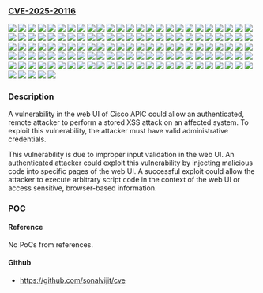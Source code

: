 ### [CVE-2025-20116](https://cve.mitre.org/cgi-bin/cvename.cgi?name=CVE-2025-20116)
![](https://img.shields.io/static/v1?label=Product&message=Cisco%20Application%20Policy%20Infrastructure%20Controller%20(APIC)&color=blue)
![](https://img.shields.io/static/v1?label=Version&message=3.2(10e)%20&color=brightgreen)
![](https://img.shields.io/static/v1?label=Version&message=3.2(10f)%20&color=brightgreen)
![](https://img.shields.io/static/v1?label=Version&message=3.2(10g)%20&color=brightgreen)
![](https://img.shields.io/static/v1?label=Version&message=3.2(1l)%20&color=brightgreen)
![](https://img.shields.io/static/v1?label=Version&message=3.2(1m)%20&color=brightgreen)
![](https://img.shields.io/static/v1?label=Version&message=3.2(2l)%20&color=brightgreen)
![](https://img.shields.io/static/v1?label=Version&message=3.2(2o)%20&color=brightgreen)
![](https://img.shields.io/static/v1?label=Version&message=3.2(3i)%20&color=brightgreen)
![](https://img.shields.io/static/v1?label=Version&message=3.2(3j)%20&color=brightgreen)
![](https://img.shields.io/static/v1?label=Version&message=3.2(3n)%20&color=brightgreen)
![](https://img.shields.io/static/v1?label=Version&message=3.2(3o)%20&color=brightgreen)
![](https://img.shields.io/static/v1?label=Version&message=3.2(3r)%20&color=brightgreen)
![](https://img.shields.io/static/v1?label=Version&message=3.2(3s)%20&color=brightgreen)
![](https://img.shields.io/static/v1?label=Version&message=3.2(41d)%20&color=brightgreen)
![](https://img.shields.io/static/v1?label=Version&message=3.2(4d)%20&color=brightgreen)
![](https://img.shields.io/static/v1?label=Version&message=3.2(4e)%20&color=brightgreen)
![](https://img.shields.io/static/v1?label=Version&message=3.2(5d)%20&color=brightgreen)
![](https://img.shields.io/static/v1?label=Version&message=3.2(5e)%20&color=brightgreen)
![](https://img.shields.io/static/v1?label=Version&message=3.2(5f)%20&color=brightgreen)
![](https://img.shields.io/static/v1?label=Version&message=3.2(6i)%20&color=brightgreen)
![](https://img.shields.io/static/v1?label=Version&message=3.2(7f)%20&color=brightgreen)
![](https://img.shields.io/static/v1?label=Version&message=3.2(7k)%20&color=brightgreen)
![](https://img.shields.io/static/v1?label=Version&message=3.2(8d)%20&color=brightgreen)
![](https://img.shields.io/static/v1?label=Version&message=3.2(9b)%20&color=brightgreen)
![](https://img.shields.io/static/v1?label=Version&message=3.2(9f)%20&color=brightgreen)
![](https://img.shields.io/static/v1?label=Version&message=3.2(9h)%20&color=brightgreen)
![](https://img.shields.io/static/v1?label=Version&message=4.0(1h)%20&color=brightgreen)
![](https://img.shields.io/static/v1?label=Version&message=4.0(2c)%20&color=brightgreen)
![](https://img.shields.io/static/v1?label=Version&message=4.0(3c)%20&color=brightgreen)
![](https://img.shields.io/static/v1?label=Version&message=4.0(3d)%20&color=brightgreen)
![](https://img.shields.io/static/v1?label=Version&message=4.1(1a)%20&color=brightgreen)
![](https://img.shields.io/static/v1?label=Version&message=4.1(1i)%20&color=brightgreen)
![](https://img.shields.io/static/v1?label=Version&message=4.1(1j)%20&color=brightgreen)
![](https://img.shields.io/static/v1?label=Version&message=4.1(1k)%20&color=brightgreen)
![](https://img.shields.io/static/v1?label=Version&message=4.1(1l)%20&color=brightgreen)
![](https://img.shields.io/static/v1?label=Version&message=4.1(2g)%20&color=brightgreen)
![](https://img.shields.io/static/v1?label=Version&message=4.1(2m)%20&color=brightgreen)
![](https://img.shields.io/static/v1?label=Version&message=4.1(2o)%20&color=brightgreen)
![](https://img.shields.io/static/v1?label=Version&message=4.1(2s)%20&color=brightgreen)
![](https://img.shields.io/static/v1?label=Version&message=4.1(2u)%20&color=brightgreen)
![](https://img.shields.io/static/v1?label=Version&message=4.1(2w)%20&color=brightgreen)
![](https://img.shields.io/static/v1?label=Version&message=4.1(2x)%20&color=brightgreen)
![](https://img.shields.io/static/v1?label=Version&message=4.2(1g)%20&color=brightgreen)
![](https://img.shields.io/static/v1?label=Version&message=4.2(1i)%20&color=brightgreen)
![](https://img.shields.io/static/v1?label=Version&message=4.2(1j)%20&color=brightgreen)
![](https://img.shields.io/static/v1?label=Version&message=4.2(1l)%20&color=brightgreen)
![](https://img.shields.io/static/v1?label=Version&message=4.2(2e)%20&color=brightgreen)
![](https://img.shields.io/static/v1?label=Version&message=4.2(2f)%20&color=brightgreen)
![](https://img.shields.io/static/v1?label=Version&message=4.2(2g)%20&color=brightgreen)
![](https://img.shields.io/static/v1?label=Version&message=4.2(3j)%20&color=brightgreen)
![](https://img.shields.io/static/v1?label=Version&message=4.2(3l)%20&color=brightgreen)
![](https://img.shields.io/static/v1?label=Version&message=4.2(3n)%20&color=brightgreen)
![](https://img.shields.io/static/v1?label=Version&message=4.2(3q)%20&color=brightgreen)
![](https://img.shields.io/static/v1?label=Version&message=4.2(4i)%20&color=brightgreen)
![](https://img.shields.io/static/v1?label=Version&message=4.2(4k)%20&color=brightgreen)
![](https://img.shields.io/static/v1?label=Version&message=4.2(4o)%20&color=brightgreen)
![](https://img.shields.io/static/v1?label=Version&message=4.2(4p)%20&color=brightgreen)
![](https://img.shields.io/static/v1?label=Version&message=4.2(5k)%20&color=brightgreen)
![](https://img.shields.io/static/v1?label=Version&message=4.2(5l)%20&color=brightgreen)
![](https://img.shields.io/static/v1?label=Version&message=4.2(5n)%20&color=brightgreen)
![](https://img.shields.io/static/v1?label=Version&message=4.2(6d)%20&color=brightgreen)
![](https://img.shields.io/static/v1?label=Version&message=4.2(6g)%20&color=brightgreen)
![](https://img.shields.io/static/v1?label=Version&message=4.2(6h)%20&color=brightgreen)
![](https://img.shields.io/static/v1?label=Version&message=4.2(6l)%20&color=brightgreen)
![](https://img.shields.io/static/v1?label=Version&message=4.2(6o)%20&color=brightgreen)
![](https://img.shields.io/static/v1?label=Version&message=4.2(7f)%20&color=brightgreen)
![](https://img.shields.io/static/v1?label=Version&message=4.2(7l)%20&color=brightgreen)
![](https://img.shields.io/static/v1?label=Version&message=4.2(7q)%20&color=brightgreen)
![](https://img.shields.io/static/v1?label=Version&message=4.2(7r)%20&color=brightgreen)
![](https://img.shields.io/static/v1?label=Version&message=4.2(7s)%20&color=brightgreen)
![](https://img.shields.io/static/v1?label=Version&message=4.2(7t)%20&color=brightgreen)
![](https://img.shields.io/static/v1?label=Version&message=4.2(7u)%20&color=brightgreen)
![](https://img.shields.io/static/v1?label=Version&message=4.2(7v)%20&color=brightgreen)
![](https://img.shields.io/static/v1?label=Version&message=4.2(7w)%20&color=brightgreen)
![](https://img.shields.io/static/v1?label=Version&message=5.0(1k)%20&color=brightgreen)
![](https://img.shields.io/static/v1?label=Version&message=5.0(1l)%20&color=brightgreen)
![](https://img.shields.io/static/v1?label=Version&message=5.0(2e)%20&color=brightgreen)
![](https://img.shields.io/static/v1?label=Version&message=5.0(2h)%20&color=brightgreen)
![](https://img.shields.io/static/v1?label=Version&message=5.1(1h)%20&color=brightgreen)
![](https://img.shields.io/static/v1?label=Version&message=5.1(2e)%20&color=brightgreen)
![](https://img.shields.io/static/v1?label=Version&message=5.1(3e)%20&color=brightgreen)
![](https://img.shields.io/static/v1?label=Version&message=5.1(4c)%20&color=brightgreen)
![](https://img.shields.io/static/v1?label=Version&message=5.2(1g)%20&color=brightgreen)
![](https://img.shields.io/static/v1?label=Version&message=5.2(2e)%20&color=brightgreen)
![](https://img.shields.io/static/v1?label=Version&message=5.2(2f)%20&color=brightgreen)
![](https://img.shields.io/static/v1?label=Version&message=5.2(2g)%20&color=brightgreen)
![](https://img.shields.io/static/v1?label=Version&message=5.2(2h)%20&color=brightgreen)
![](https://img.shields.io/static/v1?label=Version&message=5.2(3e)%20&color=brightgreen)
![](https://img.shields.io/static/v1?label=Version&message=5.2(3f)%20&color=brightgreen)
![](https://img.shields.io/static/v1?label=Version&message=5.2(3g)%20&color=brightgreen)
![](https://img.shields.io/static/v1?label=Version&message=5.2(4d)%20&color=brightgreen)
![](https://img.shields.io/static/v1?label=Version&message=5.2(4e)%20&color=brightgreen)
![](https://img.shields.io/static/v1?label=Version&message=5.2(4f)%20&color=brightgreen)
![](https://img.shields.io/static/v1?label=Version&message=5.2(4h)%20&color=brightgreen)
![](https://img.shields.io/static/v1?label=Version&message=5.2(5c)%20&color=brightgreen)
![](https://img.shields.io/static/v1?label=Version&message=5.2(5d)%20&color=brightgreen)
![](https://img.shields.io/static/v1?label=Version&message=5.2(5e)%20&color=brightgreen)
![](https://img.shields.io/static/v1?label=Version&message=5.2(6e)%20&color=brightgreen)
![](https://img.shields.io/static/v1?label=Version&message=5.2(6g)%20&color=brightgreen)
![](https://img.shields.io/static/v1?label=Version&message=5.2(6h)%20&color=brightgreen)
![](https://img.shields.io/static/v1?label=Version&message=5.2(7f)%20&color=brightgreen)
![](https://img.shields.io/static/v1?label=Version&message=5.2(7g)%20&color=brightgreen)
![](https://img.shields.io/static/v1?label=Version&message=5.2(8d)%20&color=brightgreen)
![](https://img.shields.io/static/v1?label=Version&message=5.2(8e)%20&color=brightgreen)
![](https://img.shields.io/static/v1?label=Version&message=5.2(8f)%20&color=brightgreen)
![](https://img.shields.io/static/v1?label=Version&message=5.2(8g)%20&color=brightgreen)
![](https://img.shields.io/static/v1?label=Version&message=5.2(8h)%20&color=brightgreen)
![](https://img.shields.io/static/v1?label=Version&message=5.2(8i)%20&color=brightgreen)
![](https://img.shields.io/static/v1?label=Version&message=5.3(1d)%20&color=brightgreen)
![](https://img.shields.io/static/v1?label=Version&message=5.3(2a)%20&color=brightgreen)
![](https://img.shields.io/static/v1?label=Version&message=5.3(2b)%20&color=brightgreen)
![](https://img.shields.io/static/v1?label=Version&message=5.3(2c)%20&color=brightgreen)
![](https://img.shields.io/static/v1?label=Version&message=5.3(2d)%20&color=brightgreen)
![](https://img.shields.io/static/v1?label=Version&message=5.3(2e)%20&color=brightgreen)
![](https://img.shields.io/static/v1?label=Version&message=6.0(1g)%20&color=brightgreen)
![](https://img.shields.io/static/v1?label=Version&message=6.0(1j)%20&color=brightgreen)
![](https://img.shields.io/static/v1?label=Version&message=6.0(2h)%20&color=brightgreen)
![](https://img.shields.io/static/v1?label=Version&message=6.0(2j)%20&color=brightgreen)
![](https://img.shields.io/static/v1?label=Version&message=6.0(3d)%20&color=brightgreen)
![](https://img.shields.io/static/v1?label=Version&message=6.0(3e)%20&color=brightgreen)
![](https://img.shields.io/static/v1?label=Version&message=6.0(3g)%20&color=brightgreen)
![](https://img.shields.io/static/v1?label=Version&message=6.0(4c)%20&color=brightgreen)
![](https://img.shields.io/static/v1?label=Version&message=6.0(5h)%20&color=brightgreen)
![](https://img.shields.io/static/v1?label=Version&message=6.0(5j)%20&color=brightgreen)
![](https://img.shields.io/static/v1?label=Version&message=6.0(6c)%20&color=brightgreen)
![](https://img.shields.io/static/v1?label=Version&message=6.0(7e)%20&color=brightgreen)
![](https://img.shields.io/static/v1?label=Version&message=6.0(8d)%20&color=brightgreen)
![](https://img.shields.io/static/v1?label=Version&message=6.1(1f)%20&color=brightgreen)
![](https://img.shields.io/static/v1?label=Vulnerability&message=Improper%20Neutralization%20of%20Input%20During%20Web%20Page%20Generation%20('Cross-site%20Scripting')&color=brightgreen)

### Description

A vulnerability in the web UI of Cisco APIC could allow an authenticated, remote attacker to perform a stored XSS attack on an affected system. To exploit this vulnerability, the attacker must have valid administrative credentials.This vulnerability is due to improper input validation in the web UI. An authenticated attacker could exploit this vulnerability by injecting malicious code into specific pages of the web UI. A successful exploit could allow the attacker to execute arbitrary script code in the context of the web UI or access sensitive, browser-based information.

### POC

#### Reference
No PoCs from references.

#### Github
- https://github.com/sonalvijit/cve

